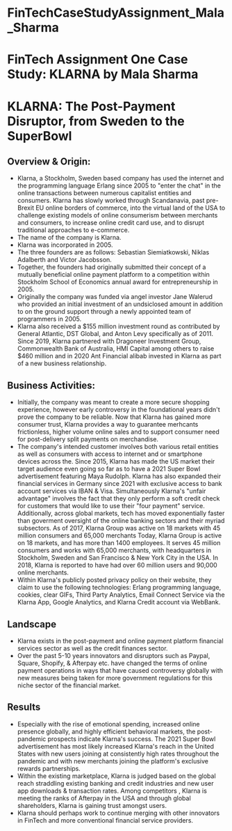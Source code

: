 # FinTechCaseStudyAssignment_Mala_Sharma
# FinTech Assignment One Case Study: KLARNA by Mala Sharma
# KLARNA: The Post-Payment Disruptor, from Sweden to the SuperBowl
## Overview & Origin:
* Klarna, a Stockholm, Sweden based company has used the internet and the programming language Erlang since 2005 to "enter the chat" in the online transactions between numerous capitalist entities and consumers. Klarna has slowly worked through Scandanavia, past pre-Brexit EU online borders of commerce, into the virtual land of the USA to challenge existing models of online consumerism between merchants and consumers, to increase online credit card use, and to disrupt traditional approaches to e-commerce.
* The name of the company is Klarna.
* Klarna was incorporated in 2005.
* The three founders are as follows: Sebastian Siemiatkowski, Niklas Adalberth and Victor Jacobsson.
*  Together, the founders had originally submitted their concept of a mutually beneficial online payment platform to a competition within Stockholm School of Economics annual award for entrepreneurship in 2005.
*  Originally the company was funded via angel investor Jane Walerud who provided an initial investment of an undsiclosed amount in addition to on the ground support through a newly appointed team of programmers in 2005.
* Klarna also received a $155 million investment round as contributed by General Atlantic, DST Global, and Anton Levy specifically as of 2011. Since 2019, Klarna partnered with Dragoneer Investment Group, Commonwealth Bank of Australia, HMI Capital among others to raise $460 million and in 2020 Ant Financial alibab invested in Klarna as part of a new business relationship.
## Business Activities:
* Initially, the company was meant to create a more secure shopping experience, however early controversy in the foundational years didn't prove the company to be reliable. Now that Klarna has gained more consumer trust, Klarna provides a way to guarantee merhcants frictionless, higher volume online sales and to support 
consumer need for post-delivery split payments on merchandise.
* The company's intended customer involves both various retail entities as well as consumers with access to internet and or smartphone devices across the. Since 2015, Klarna has made the US market their target audience even going so far as to have a 2021 Super Bowl advertisement featuring Maya Rudolph. Klarna has also expanded their financial services in Germany since 2021 with exclusive access to bank account services via IBAN & Visa. Simultaneously Klarna's "unfair advantage" involves the fact that they only perform a soft credit check for customers that would like to use their "four payment" service. Additionally, across global markets, tech has moved exponentially faster than goverment oversight of the online banking sectors and their myriad subsectors. As of 2017, Klarna Group was active on 18 markets with 45 million consumers and 65,000 merchants Today, Klarna Group is active on 18 markets, and has more than 1400 employees. It
serves 45 million consumers and works with 65,000 merchants, with headquarters in Stockholm, Sweden and San Francisco & New York City in the USA. In 2018, Klarna is reported to have had over 60 million users and 90,000 online merchants.
* Within Klarna's publicly posted privacy policy on their website, they claim to use the following technologies: Erlang programming language, cookies, clear GIFs, Third Party Analytics, Email Connect Service via the Klarna App, Google Analytics, and Klarna Credit account via WebBank.
## Landscape
* Klarna exists in the post-payment and online payment platform financial services sector as well as the credit finances sector.
* Over the past 5-10 years innovators and disruptors such as Paypal, Square, Shopify, & Afterpay etc. have changed the terms of  online payment operations in ways that have caused controversy globally with new measures being taken for more government regulations for this niche sector of the financial market.
## Results
* Especially with the rise of emotional spending, increased online presence globally, and highly efficient behavioral markets, the post-pandemic prospects indicate Klarna's success. The 2021 Super Bowl advertisement has most likely increased Klarna's reach in the United States with new users joining at consistently high rates throughout the pandemic and with new merchants joining the platform's exclusive rewards partnerships.
* Within the existing marketplace, Klarna is judged based on the global reach straddling existing banking and credit industries and new user app downloads & transaction rates. Among competitors , Klarna is meeting the ranks of Afterpay in the USA and through global shareholders, Klarna is gaining trust amongst users.
* Klarna should perhaps work to continue merging with other innovators in FinTech and more conventional financial service providers.
